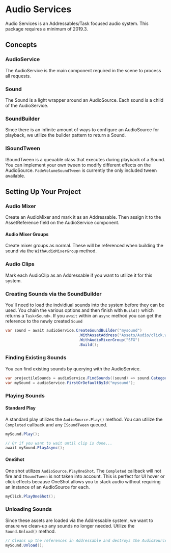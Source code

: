 # Audio Services
Audio Services is an Addressables/Task focused audio system. This package requires a minimum of 2019.3.

## Concepts

### AudioService
The AudioService is the main component required in the scene to process all requests.

### Sound
The Sound is a light wrapper around an AudioSource. Each sound is a child of the AudioService.

### SoundBuilder
Since there is an infinite amount of ways to configure an AudioSource for playback, we utilize the builder pattern to return a Sound.

### ISoundTween
ISoundTween is a queuable class that executes during playback of a Sound. You can implement your own tween to modify different effects on the AudioSource. `FadeVolumeSoundTween` is currently the only included tween available.

## Setting Up Your Project

### Audio Mixer
Create an AudioMixer and mark it as an Addressable. Then assign it to the AssetReference field on the AudioService component.

#### Audio Mixer Groups
Create mixer groups as normal. These will be referenced when building the sound via the `WithAudioMixerGroup` method.

### Audio Clips
Mark each AudioClip as an Addressable if you want to utilize it for this system.

### Creating Sounds via the SoundBuilder
You'll need to load the indvidiual sounds into the system before they can be used. You chain the various options and then finish with `Build()` which returns a `Task<Sound>`. If you `await` within an `async` method you can get the reference to the newly created `Sound`

```csharp
var sound = await audioService.CreateSoundBuilder("mysound")
                                .WithAssetAddress("Assets/Audio/click.wav")
                                .WithAudioMixerGroup("SFX")
                                .Build();
```

### Finding Existing Sounds
You can find existing sounds by querying with the AudioService.

```csharp
var projectileSounds = audioService.FindSounds((sound) => sound.Category == "Projectile");
var mySound = audioService.FirstOrDefaultById("mysound");
```

### Playing Sounds

#### Standard Play
A standard play utilizes the `AudioSource.Play()` method. You can utilize the `Completed` callback and any `ISoundTween` queued.

```csharp
mySound.Play();

// Or if you want to wait until clip is done...
await mySound.PlayAsync();
```

#### OneShot
One shot utilizes `AudioSource.PlayOneShot`. The `Completed` callback will not fire and `ISoundTween` is not taken into account. This is perfect for UI hover or click effects because OneShot allows you to stack audio without requiring an instance of an AudioSource for each.

```csharp
myClick.PlayOneShot();
```

### Unloading Sounds
Since these assets are loaded via the Addressable system, we want to ensure we clean-up any sounds no longer needed. Utilize the `Sound.Unload()` method.

```csharp
// Cleans up the references in Addressable and destroys the AudioSource.
mySound.Unload();
```